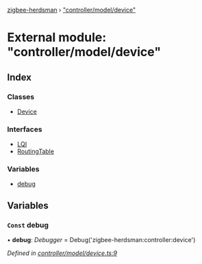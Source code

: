 [zigbee-herdsman](../README.md) › ["controller/model/device"](_controller_model_device_.md)

# External module: "controller/model/device"

## Index

### Classes

* [Device](../classes/_controller_model_device_.device.md)

### Interfaces

* [LQI](../interfaces/_controller_model_device_.lqi.md)
* [RoutingTable](../interfaces/_controller_model_device_.routingtable.md)

### Variables

* [debug](_controller_model_device_.md#const-debug)

## Variables

### `Const` debug

• **debug**: *Debugger* =  Debug('zigbee-herdsman:controller:device')

*Defined in [controller/model/device.ts:9](https://github.com/Koenkk/zigbee-herdsman/blob/master/src/controller/model/device.ts#L9)*
